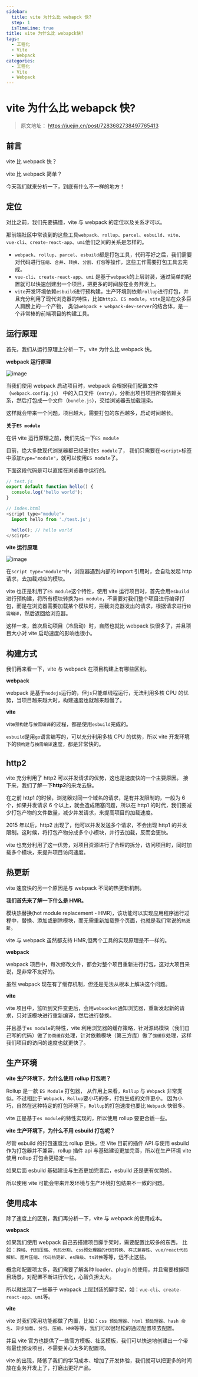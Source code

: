 ```yaml
---
sidebar:
  title: vite 为什么比 webapck 快?
  step: 1
  isTimeLine: true
title: vite 为什么比 webapck快?
tags:
  - 工程化
  - Vite
  - Webpack
categories:
  - 工程化
  - Vite
  - Webpack
---
```


# vite 为什么比 webapck 快?

> 原文地址： https://juejin.cn/post/7283682738497765413

## 前言

vite 比 webpack 快？

vite 比 webpack 简单？

今天我们就来分析一下，到底有什么不一样的地方！

## 定位

对比之前，我们先要搞懂，vite 与 webpack 的定位以及关系才可以。

那前端社区中常谈到的这些工具`webpack`、`rollup`、`parcel`、`esbuild`、`vite`、`vue-cli`、`create-react-app`、`umi`他们之间的关系是怎样的。

- `webpack`、`rollup`、`parcel`、`esbuild`都是打包工具，代码写好之后，我们需要对代码进行`压缩`、`合并`、`转换`、`分割`、`打包`等操作，这些工作需要打包工具去完成。
- `vue-cli`、`create-react-app`、`umi` 是基于`webpack`的上层封装，通过简单的配置就可以快速创建出一个项目，把更多的时间放在业务开发上。
- `vite`开发环境依赖`esbuild`进行预构建，生产环境则依赖`rollup`进行打包，并且充分利用了现代浏览器的特性，比如`http2`、`ES module`，`vite`是站在众多巨人肩膀上的一个产物， 类似`webpack + webpack-dev-server`的结合体，是一个非常棒的前端项目的构建工具。

## 运行原理

首先，我们从运行原理上分析一下，vite 为什么比 webpack 快。

**webpack 运行原理**

<img src="./assets/engineer-1.png" alt="image" />

当我们使用 webpack 启动项目时，webpack 会根据我们配置文件（`webpack.config.js`） 中的入口文件（`entry`），分析出项目项目所有依赖关系，然后打包成一个文件（`bundle.js`），交给浏览器去加载渲染。

这样就会带来一个问题，项目越大，需要打包的东西越多，启动时间越长。

**关于`ES module`**

在讲 vite 运行原理之前，我们先说一下`ES module`

目前，绝大多数现代浏览器都已经支持`ES module`了， 我们只需要在`<script>`标签中添加`type="module"`，就可以使用`ES module`了。

下面这段代码是可以直接在浏览器中运行的。

```js
// test.js
export default function hello() {
  console.log('hello world');
}

// index.html
<script type="module">
  import hello from './test.js';

  hello(); // hello world
</scirpt>

```

**vite 运行原理**

<img src="./assets/engineer-2.png" alt="image" />

在`script type="module"`中，浏览器遇到内部的 import 引用时，会自动发起 http 请求，去加载对应的模块。

vite 也正是利用了`ES module`这个特性，使用 vite 运行项目时，首先会用`esbuild`进行预构建，将所有模块转换为`es module`，不需要对我们整个项目进行编译打包，而是在浏览器需要加载某个模块时，拦截浏览器发出的请求，根据请求进行`按需编译`，然后返回给浏览器。

这样一来，首次启动项目（冷启动）时，自然也就比 webpack 快很多了，并且项目大小对 vite 启动速度的影响也很小。

## 构建方式

我们再来看一下，vite 与 webpack 在项目构建上有哪些区别。

**webpack**

webpack 是基于`nodejs`运行的，但`js`只能单线程运行，无法利用多核 CPU 的优势，当项目越来越大时，构建速度也就越来越慢了。

**vite**

vite`预构建`与`按需编译`的过程，都是使用`esbuild`完成的。

`esbuild`是用`go`语言编写的，可以充分利用多核 CPU 的优势，所以 vite 开发环境下的`预构建`与`按需编译`速度，都是非常快的。

## http2

vite 充分利用了 http2 可以并发请求的优势，这也是速度快的一个主要原因。 接下来，我们了解一下**http2**的来龙去脉。

在之前 http1 的时候，浏览器对同一个域名的请求，是有并发限制的，一般为 6 个，如果并发请求 6 个以上，就会造成阻塞问题，所以在 http1 的时代，我们要减少打包产物的文件数量，减少并发请求，来提高项目的加载速度。

2015 年以后，http2 出现了，他可以并发发送多个请求，不会出现 http1 的并发限制。这时候，将打包产物分成多个小模块，并行去加载，反而会更快。

vite 也充分利用了这一优势，对项目资源进行了合理的拆分，访问项目时，同时加载多个模块，来提升项目访问速度。

## 热更新

vite 速度快的另一个原因是与 webpack 不同的热更新机制。

**我们首先来了解一下什么是 HMR。**

模块热替换(hot module replacement - HMR)，该功能可以实现应用程序运行过程中，替换、添加或删除模块，而无需重新加载整个页面，也就是我们常说的`热更新`。

vite 与 webpack 虽然都支持 HMR,但两个工具的实现原理是不一样的。

**webpack**

webpack 项目中，每次修改文件，都会对整个项目重新进行打包，这对大项目来说，是非常不友好的。

虽然 webpack 现在有了缓存机制，但还是无法从根本上解决这个问题。

**vite**

vite 项目中，监听到文件变更后，会用`websocket`通知浏览器，重新发起新的请求，只对该模块进行重新编译，然后进行替换。

并且基于`es module`的特性，vite 利用浏览器的缓存策略，针对源码模块（我们自己写的代码）做了`协商缓存`处理，针对依赖模块（第三方库）做了`强缓存`处理，这样我们项目的访问的速度也就更快了。

## 生产环境

**vite 生产环境下，为什么使用 rollup 打包呢？**

Rollup 是一款 `ES Module` 打包器， 从作用上来看，`Rollup` 与 `Webpack` 非常类似。不过相比于 `Webpack`，`Rollup`要小巧的多，打包生成的文件更小。 因为小巧，自然在这种特定的打包环境下，`Rollup`的打包速度也要比 `Webpack` 快很多。

vite 正是基于`es module`的特性实现的，所以使用 rollup 要更合适一些。

**vite 生产环境下，为什么不用 esbuild 打包呢？**

尽管 esbuild 的打包速度比 rollup 更快，但 Vite 目前的插件 API 与使用 esbuild 作为打包器并不兼容，rollup 插件 api 与基础建设更加完善，所以在生产环境 vite 使用 rollup 打包会更稳定一些。

如果后面 esbuild 基础建设与生态更加完善后，esbuild 还是更有优势的。

所以使用 vite 可能会带来开发环境与生产环境打包结果不一致的问题。

## 使用成本

除了速度上的区别，我们再分析一下，vite 与 webpack 的使用成本。

**webpack**

如果我们使用 webpack 自己去搭建项目脚手架时，需要配置比较多的东西， 比如：`跨域`、`代码压缩`、`代码分割`、`css预处理器的代码转换`、`样式兼容性`、`vue/react代码解析`、`图片压缩`、`代码热更新`、`es降级`、`ts转换`等等，远不止这些。

概念和配置项太多，我们需要了解各种 loader、plugin 的使用，并且需要根据项目场景，对配置不断进行优化，心智负担太大。

所以就出现了一些基于 webpack 上层封装的脚手架，如：`vue-cli`、`create-react-app`、`umi`等。

**vite**

vite 对我们常用功能都做了内置，比如：`css 预处理器`、`html 预处理器`、`hash 命名`、`异步加载`、`分包`、`压缩`、`HMR`等等，我们可以很轻松的通过配置项去配置。

并且 vite 官方也提供了一些官方模板、社区模板，我们可以快速地创建出一个带有最佳预设项目，不需要关心太多的配置项。

vite 的出现，降低了我们的学习成本、增加了开发体验，我们就可以把更多的时间放在业务开发上了，打磨出更好产品。